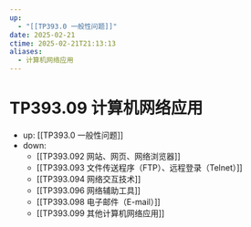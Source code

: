 ```yaml
---
up:
  - "[[TP393.0 一般性问题]]"
date: 2025-02-21
ctime: 2025-02-21T21:13:13
aliases:
  - 计算机网络应用
---
```


# TP393.09 计算机网络应用

- up: [[TP393.0 一般性问题]]
- down:	
	- [[TP393.092 网站、网页、网络浏览器]]
	- [[TP393.093 文件传送程序（FTP）、远程登录（Telnet）]]
	- [[TP393.094 网络交互技术]]
	- [[TP393.096 网络辅助工具]]
	- [[TP393.098 电子邮件（E-mail）]]
	- [[TP393.099 其他计算机网络应用]]
	
